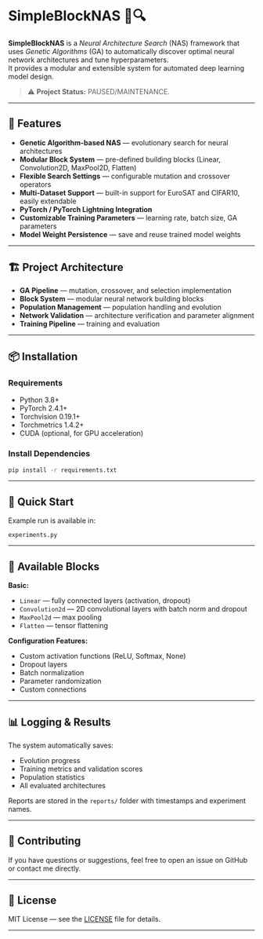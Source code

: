 # SimpleBlockNAS 🧬🔍

**SimpleBlockNAS** is a *Neural Architecture Search* (NAS) framework that uses *Genetic Algorithms* (GA) to automatically discover optimal neural network architectures and tune hyperparameters.  
It provides a modular and extensible system for automated deep learning model design.

> ⚠️ **Project Status:** PAUSED/MAINTENANCE.  

---

## 🚀 Features

- **Genetic Algorithm-based NAS** — evolutionary search for neural architectures
- **Modular Block System** — pre-defined building blocks (Linear, Convolution2D, MaxPool2D, Flatten)
- **Flexible Search Settings** — configurable mutation and crossover operators
- **Multi-Dataset Support** — built-in support for EuroSAT and CIFAR10, easily extendable
- **PyTorch / PyTorch Lightning Integration**
- **Customizable Training Parameters** — learning rate, batch size, GA parameters
- **Model Weight Persistence** — save and reuse trained model weights

---

## 🏗 Project Architecture

- **GA Pipeline** — mutation, crossover, and selection implementation
- **Block System** — modular neural network building blocks
- **Population Management** — population handling and evolution
- **Network Validation** — architecture verification and parameter alignment
- **Training Pipeline** — training and evaluation

---

## 📦 Installation

### Requirements

- Python 3.8+
- PyTorch 2.4.1+
- Torchvision 0.19.1+
- Torchmetrics 1.4.2+
- CUDA (optional, for GPU acceleration)

### Install Dependencies

```bash
pip install -r requirements.txt
```

---

## 🚀 Quick Start

Example run is available in:
```
experiments.py
```

---

## 🧩 Available Blocks

**Basic:**
- `Linear` — fully connected layers (activation, dropout)
- `Convolution2d` — 2D convolutional layers with batch norm and dropout
- `MaxPool2d` — max pooling
- `Flatten` — tensor flattening

**Configuration Features:**
- Custom activation functions (ReLU, Softmax, None)
- Dropout layers
- Batch normalization
- Parameter randomization
- Custom connections

---

## 📊 Logging & Results

The system automatically saves:
- Evolution progress
- Training metrics and validation scores
- Population statistics
- All evaluated architectures

Reports are stored in the `reports/` folder with timestamps and experiment names.

---

## 🤝 Contributing

If you have questions or suggestions, feel free to open an issue on GitHub or contact me directly.

---

## 📄 License

MIT License — see the [LICENSE](LICENSE) file for details.

---

